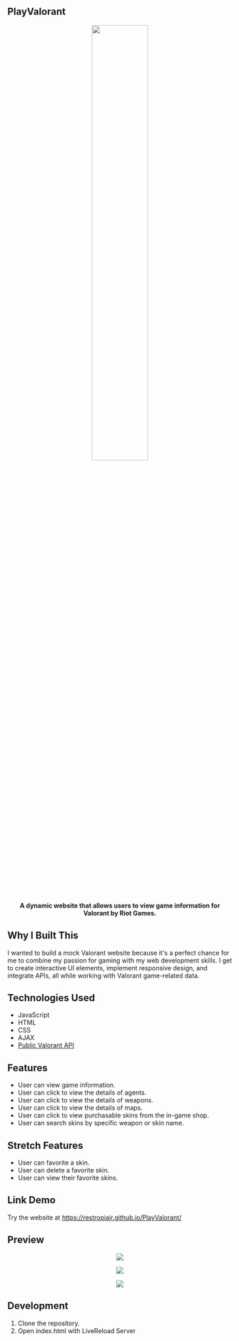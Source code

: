 ## PlayValorant

<p align="center">
  <img src="https://github.com/restropiajr/PlayValorant/assets/66459527/ce53fc3e-8adc-4dec-ad07-6568b26a0144" width=50% height=50%>
</p>

<div align="center">
  
 **A dynamic website that allows users to view game information for Valorant by Riot Games.**
 
</div>

## Why I Built This

I wanted to build a mock Valorant website because it's a perfect chance for me to combine my passion for gaming with my web development skills. I get to create interactive UI elements, implement responsive design, and integrate APIs, all while working with Valorant game-related data.

## Technologies Used

- JavaScript
- HTML
- CSS
- AJAX
- [Public Valorant API](https://valorant-api.com/)

## Features

- User can view game information.
- User can click to view the details of agents.
- User can click to view the details of weapons.
- User can click to view the details of maps.
- User can click to view purchasable skins from the in-game shop.
- User can search skins by specific weapon or skin name.

## Stretch Features

- User can favorite a skin.
- User can delete a favorite skin.
- User can view their favorite skins.
  
## Link Demo

Try the website at https://restropiajr.github.io/PlayValorant/

## Preview

<p align="center">
  <img src="https://github.com/restropiajr/PlayValorant/assets/66459527/b7c2dd88-7463-4182-8b7a-7df6868e2824">
</p>

<p align="center">
  <img src="https://github.com/restropiajr/PlayValorant/assets/66459527/04e7e7b9-b495-401c-83d8-b824851edc76")>
</p>

<p align="center">
  <img src="https://github.com/restropiajr/PlayValorant/assets/66459527/12c94287-19b6-4dbc-9dd8-0f26c218e7f9")>
</p>

## Development

1. Clone the repository.
2. Open index.html with LiveReload Server
